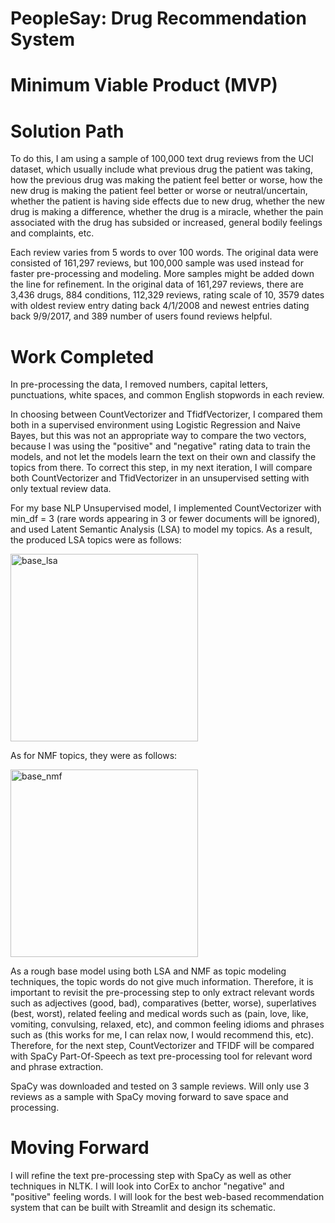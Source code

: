 # PeopleSay: Drug Recommendation System

# Minimum Viable Product (MVP)

# Solution Path

To do this, I am using a sample of 100,000 text drug reviews from the UCI dataset, which usually include what previous drug the patient was taking, how the previous drug was making the patient feel better or worse, how the new drug is making the patient feel better or worse or neutral/uncertain, whether the patient is having side effects due to new drug, whether the new drug is making a difference, whether the drug is a miracle, whether the pain associated with the drug has subsided or increased, general bodily feelings and complaints, etc. 

Each review varies from 5 words to over 100 words. The original data were consisted of 161,297 reviews, but 100,000 sample was used instead for faster pre-processing and modeling. More samples might be added down the line for refinement. In the original data of 161,297 reviews, there are 3,436 drugs, 884 conditions, 112,329 reviews, rating scale of 10, 3579 dates with oldest review entry dating back 4/1/2008 and newest entries dating back 9/9/2017, and 389 number of users found reviews helpful. 

# Work Completed

In pre-processing the data, I removed numbers, capital letters, punctuations, white spaces, and common English stopwords in each review.

In choosing between CountVectorizer and TfidfVectorizer, I compared them both in a supervised environment using Logistic Regression and Naive Bayes, but this was not an appropriate way to compare the two vectors, because I was using the "positive" and "negative" rating data to train the models, and not let the models learn the text on their own and classify the topics from there. To correct this step, in my next iteration, I will compare both CountVectorizer and TfidVectorizer in an unsupervised setting with only textual review data. 

For my base NLP Unsupervised model, I implemented CountVectorizer with min_df = 3 (rare words appearing in 3 or fewer documents will be ignored), and used Latent Semantic Analysis (LSA) to model my topics. As a result, the produced LSA topics were as follows:

<img width="300" alt="base_lsa" src="https://user-images.githubusercontent.com/67651332/162654061-a71dcfde-c9eb-4c07-a5c4-4db22bed0f76.PNG">

As for NMF topics, they were as follows:

<img width="300" alt="base_nmf" src="https://user-images.githubusercontent.com/67651332/162654089-09a25d86-eac1-4ae3-a5e8-b73b41d2815c.PNG">

As a rough base model using both LSA and NMF as topic modeling techniques, the topic words do not give much information. Therefore, it is important to revisit the pre-processing step to only extract relevant words such as adjectives (good, bad), comparatives (better, worse), superlatives (best, worst), related feeling and medical words such as (pain, love, like, vomiting, convulsing, relaxed, etc), and common feeling idioms and phrases such as (this works for me, I can relax now, I would recommend this, etc). Therefore, for the next step, CountVectorizer and TFIDF will be compared with SpaCy Part-Of-Speech as text pre-processing tool for relevant word and phrase extraction. 

SpaCy was downloaded and tested on 3 sample reviews. Will only use 3 reviews as a sample with SpaCy moving forward to save space and processing.

# Moving Forward

I will refine the text pre-processing step with SpaCy as well as other techniques in NLTK. 
I will look into CorEx to anchor "negative" and "positive" feeling words. 
I will look for the best web-based recommendation system that can be built with Streamlit and design its schematic. 
